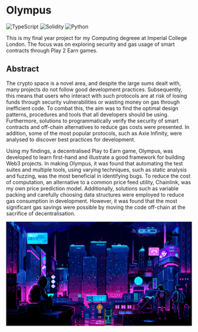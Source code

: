 # Olympus

<p float="left">
  <img alt="TypeScript" src="https://img.shields.io/badge/TypeScript-007ACC?style=for-the-badge&logo=typescript&logoColor=white" />
  <img alt="Solidity" src="https://img.shields.io/badge/Solidity-e6e6e6?style=for-the-badge&logo=solidity&logoColor=black" />
  <img alt="Python" src="https://img.shields.io/badge/Python-FFD43B?style=for-the-badge&logo=python&logoColor=blue" />
</p>

This is my final year project for my Computing degreee at Imperial College London. The focus was on exploring security and gas usage of smart contracts through Play 2 Earn games.

## Abstract

The crypto space is a novel area, and despite the large sums dealt with, many projects do not follow good development practices. Subsequently, this means that users who interact with such protocols are at risk of losing funds through security vulnerabilities or wasting money on gas through inefficient code. To combat this, the aim was to find the optimal design patterns, procedures and tools that all developers should be using. Furthermore, solutions to programmatically verify the security of smart contracts and off-chain alternatives to reduce gas costs were presented. In addition, some of the most popular protocols, such as Axie Infinity, were analysed to discover best practices for development.

Using my findings, a decentralised Play to Earn game, Olympus, was developed to learn first-hand and illustrate a good framework for building Web3 projects. In making Olympus, it was found that automating the test suites and multiple tools, using varying techniques, such as static analysis and fuzzing, was the most beneficial in identifying bugs. To reduce the cost of computation, an alternative to a common price feed utility, Chainlink, was my own price prediction model. Additionally, solutions such as variable packing and carefully choosing data structures were employed to reduce gas consumption in development. However, it was found that the most significant gas savings were possible by moving the code off-chain at the sacrifice of decentralisation.

![Pixel Gaming GIF](frontend/src/images/pixel_home.gif)
